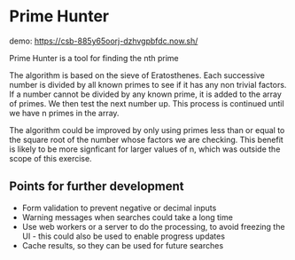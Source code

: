 # Prime Hunter

demo:
https://csb-885y65oorj-dzhvgpbfdc.now.sh/

Prime Hunter is a tool for finding the nth prime

The algorithm is based on the sieve of Eratosthenes. Each successive number is divided by all known primes to see if it has any non trivial factors. If a number cannot be divided by any known prime, it is added to the array of primes. We then test the next number up. This process is continued until we have n primes in the array.

The algorithm could be improved by only using primes less than or equal to the square root of the number whose factors we are checking. This benefit is likely to be more signficant for larger values of n, which was outside the scope of this exercise.


## Points for further development

* Form validation to prevent negative or decimal inputs
* Warning messages when searches could take a long time
* Use web workers or a server to do the processing, to avoid freezing the UI - this could also be used to enable progress updates
* Cache results, so they can be used for future searches

